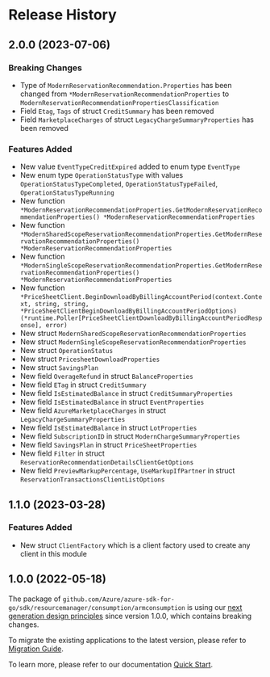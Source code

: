 # Release History

## 2.0.0 (2023-07-06)
### Breaking Changes

- Type of `ModernReservationRecommendation.Properties` has been changed from `*ModernReservationRecommendationProperties` to `ModernReservationRecommendationPropertiesClassification`
- Field `Etag`, `Tags` of struct `CreditSummary` has been removed
- Field `MarketplaceCharges` of struct `LegacyChargeSummaryProperties` has been removed

### Features Added

- New value `EventTypeCreditExpired` added to enum type `EventType`
- New enum type `OperationStatusType` with values `OperationStatusTypeCompleted`, `OperationStatusTypeFailed`, `OperationStatusTypeRunning`
- New function `*ModernReservationRecommendationProperties.GetModernReservationRecommendationProperties() *ModernReservationRecommendationProperties`
- New function `*ModernSharedScopeReservationRecommendationProperties.GetModernReservationRecommendationProperties() *ModernReservationRecommendationProperties`
- New function `*ModernSingleScopeReservationRecommendationProperties.GetModernReservationRecommendationProperties() *ModernReservationRecommendationProperties`
- New function `*PriceSheetClient.BeginDownloadByBillingAccountPeriod(context.Context, string, string, *PriceSheetClientBeginDownloadByBillingAccountPeriodOptions) (*runtime.Poller[PriceSheetClientDownloadByBillingAccountPeriodResponse], error)`
- New struct `ModernSharedScopeReservationRecommendationProperties`
- New struct `ModernSingleScopeReservationRecommendationProperties`
- New struct `OperationStatus`
- New struct `PricesheetDownloadProperties`
- New struct `SavingsPlan`
- New field `OverageRefund` in struct `BalanceProperties`
- New field `ETag` in struct `CreditSummary`
- New field `IsEstimatedBalance` in struct `CreditSummaryProperties`
- New field `IsEstimatedBalance` in struct `EventProperties`
- New field `AzureMarketplaceCharges` in struct `LegacyChargeSummaryProperties`
- New field `IsEstimatedBalance` in struct `LotProperties`
- New field `SubscriptionID` in struct `ModernChargeSummaryProperties`
- New field `SavingsPlan` in struct `PriceSheetProperties`
- New field `Filter` in struct `ReservationRecommendationDetailsClientGetOptions`
- New field `PreviewMarkupPercentage`, `UseMarkupIfPartner` in struct `ReservationTransactionsClientListOptions`


## 1.1.0 (2023-03-28)
### Features Added

- New struct `ClientFactory` which is a client factory used to create any client in this module


## 1.0.0 (2022-05-18)

The package of `github.com/Azure/azure-sdk-for-go/sdk/resourcemanager/consumption/armconsumption` is using our [next generation design principles](https://azure.github.io/azure-sdk/general_introduction.html) since version 1.0.0, which contains breaking changes.

To migrate the existing applications to the latest version, please refer to [Migration Guide](https://aka.ms/azsdk/go/mgmt/migration).

To learn more, please refer to our documentation [Quick Start](https://aka.ms/azsdk/go/mgmt).